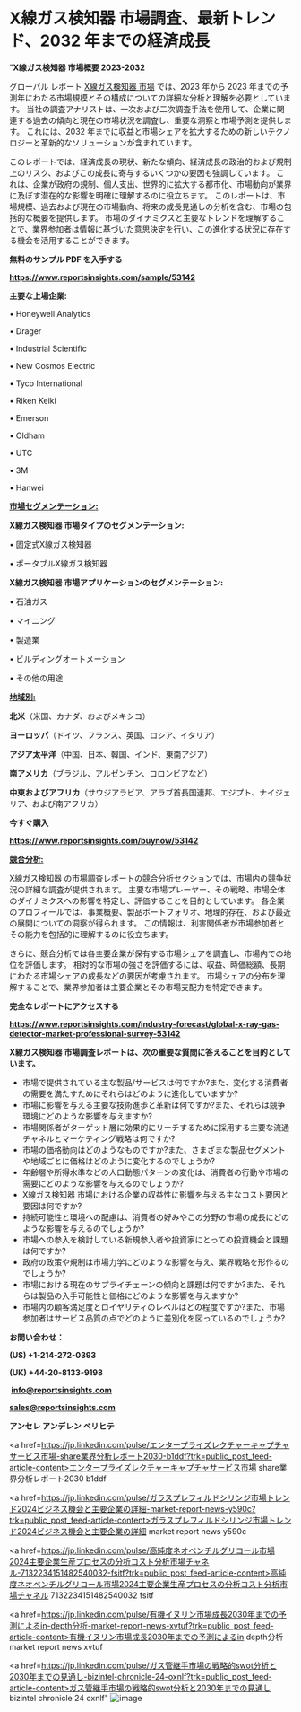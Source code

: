 # X線ガス検知器 市場調査、最新トレンド、2032 年までの経済成長

"<strong>X線ガス検知器 市場概要 2023-2032</strong>

グローバル レポート <a href=https://www.reportsinsights.com/sample/53142>X線ガス検知器 市場</a> では、2023 年から 2023 年までの予測年にわたる市場規模とその構成についての詳細な分析と理解を必要としています。 当社の調査アナリストは、一次および二次調査手法を使用して、企業に関連する過去の傾向と現在の市場状況を調査し、重要な洞察と市場予測を提供します。 これには、2032 年までに収益と市場シェアを拡大​​するための新しいテクノロジーと革新的なソリューションが含まれています。

このレポートでは、経済成長の現状、新たな傾向、経済成長の政治的および規制上のリスク、およびこの成長に寄与するいくつかの要因も強調しています。 これは、企業が政府の規制、個人支出、世界的に拡大する都市化、市場動向が業界に及ぼす潜在的な影響を明確に理解するのに役立ちます。 このレポートは、市場規模、過去および現在の市場動向、将来の成長見通しの分析を含む、市場の包括的な概要を提供します。 市場のダイナミクスと主要なトレンドを理解することで、業界参加者は情報に基づいた意思決定を行い、この進化する状況に存在する機会を活用することができます。

<strong><b>無料のサンプル PDF を入手する</b></strong>

<a href=https://www.reportsinsights.com/sample/53142><strong><u>https://www.reportsinsights.com/sample/53142</u></strong></a>

<strong>主要な上場企業:</strong>

• Honeywell Analytics

• Drager

• Industrial Scientific

• New Cosmos Electric

• Tyco International

• Riken Keiki

• Emerson

• Oldham

• UTC

• 3M

• Hanwei

<strong><u>市場セグメンテーション</u></strong><strong><u>:</u></strong>

<strong>X線ガス検知器 市場タイプのセグメンテーション:</strong>

• 固定式X線ガス検知器

• ポータブルX線ガス検知器

<strong>X線ガス検知器 市場アプリケーションのセグメンテーション:</strong>

• 石油ガス

• マイニング

• 製造業

• ビルディングオートメーション

• その他の用途

<strong><u>地域別</u></strong><strong><u>:</u></strong>

<strong>北米</strong>（米国、カナダ、およびメキシコ）

<strong>ヨーロッパ</strong>（ドイツ、フランス、英国、ロシア、イタリア）

<strong>アジア太平洋</strong>（中国、日本、韓国、インド、東南アジア）

<strong>南アメリカ</strong>（ブラジル、アルゼンチン、コロンビアなど）

<strong>中東およびアフリカ</strong>（サウジアラビア、アラブ首長国連邦、エジプト、ナイジェリア、および南アフリカ）

<strong>今すぐ購入</strong>

<a href=https://www.reportsinsights.com/buynow/53142><strong><u>https://www.reportsinsights.com/buynow/53142</u></strong></a>

<strong><u>競合分析:</u></strong>

X線ガス検知器 の市場調査レポートの競合分析セクションでは、市場内の競争状況の詳細な調査が提供されます。 主要な市場プレーヤー、その戦略、市場全体のダイナミクスへの影響を特定し、評価することを目的としています。 各企業のプロフィールでは、事業概要、製品ポートフォリオ、地理的存在、および最近の展開についての洞察が得られます。 この情報は、利害関係者が市場参加者とその能力を包括的に理解するのに役立ちます。

さらに、競合分析では各主要企業が保有する市場シェアを調査し、市場内での地位を評価します。 相対的な市場の強さを評価するには、収益、時価総額、長期にわたる市場シェアの成長などの要因が考慮されます。 市場シェアの分布を理解することで、業界参加者は主要企業とその市場支配力を特定できます。

<strong>完全なレポートにアクセスする</strong>

<a href=https://www.reportsinsights.com/industry-forecast/global-x-ray-gas-detector-market-professional-survey-53142><strong><u><b>https://www.reportsinsights.com/industry-forecast/global-x-ray-gas-detector-market-professional-survey-53142</b></u></strong></a>

<strong><b>X線ガス検知器 市場調査レポートは、次の重要な質問に答えることを目的としています。</b></strong>
<ul>
  <li>市場で提供されている主な製品/サービスは何ですか?また、変化する消費者の需要を満たすためにそれらはどのように進化していますか?</li>
  <li>市場に影響を与える主要な技術進歩と革新は何ですか?また、それらは競争環境にどのような影響を与えますか?</li>
  <li>市場関係者がターゲット層に効果的にリーチするために採用する主要な流通チャネルとマーケティング戦略は何ですか?</li>
  <li>市場の価格動向はどのようなものですか?また、さまざまな製品セグメントや地域ごとに価格はどのように変化するのでしょうか?</li>
  <li>年齢層や所得水準などの人口動態パターンの変化は、消費者の行動や市場の需要にどのような影響を与えるのでしょうか?</li>
  <li>X線ガス検知器 市場における企業の収益性に影響を与える主なコスト要因と要因は何ですか?</li>
  <li>持続可能性と環境への配慮は、消費者の好みやこの分野の市場の成長にどのような影響を与えるのでしょうか?</li>
  <li>市場への参入を検討している新規参入者や投資家にとっての投資機会と課題は何ですか?</li>
  <li>政府の政策や規制は市場力学にどのような影響を与え、業界戦略を形作るのでしょうか?</li>
  <li>市場における現在のサプライチェーンの傾向と課題は何ですか?また、それらは製品の入手可能性と価格にどのような影響を与えますか?</li>
  <li>市場内の顧客満足度とロイヤリティのレベルはどの程度ですか?また、市場参加者はサービス品質の点でどのように差別化を図っているのでしょうか?</li>
</ul>
<strong>お問い合わせ：</strong>

<strong>(US) +1-214-272-0393</strong>

<strong>(UK) +44-20-8133-9198</strong>

<strong> </strong><a href=info@reportsinsights.com><strong><u>info@reportsinsights.com</u></strong></a>

<a href=sales@reportsinsights.com><strong><u>sales@reportsinsights.com</u></strong></a>

<strong>アンセレ アンデレン ベリヒテ</strong>

<a href=https://jp.linkedin.com/pulse/エンタープライズレクチャーキャプチャサービス市場-share業界分析レポート2030-b1ddf?trk=public_post_feed-article-content>エンタープライズレクチャーキャプチャサービス市場 share業界分析レポート2030 b1ddf</a>

<a href=https://jp.linkedin.com/pulse/ガラスプレフィルドシリンジ市場トレンド2024ビジネス機会と主要企業の詳細-market-report-news-y590c?trk=public_post_feed-article-content>ガラスプレフィルドシリンジ市場トレンド2024ビジネス機会と主要企業の詳細 market report news y590c</a>

<a href=https://jp.linkedin.com/pulse/高純度ネオペンチルグリコール市場2024主要企業生産プロセスの分析コスト分析市場チャネル-7132234151482540032-fsitf?trk=public_post_feed-article-content>高純度ネオペンチルグリコール市場2024主要企業生産プロセスの分析コスト分析市場チャネル 7132234151482540032 fsitf</a>

<a href=https://jp.linkedin.com/pulse/有機イヌリン市場成長2030年までの予測によるin-depth分析-market-report-news-xvtuf?trk=public_post_feed-article-content>有機イヌリン市場成長2030年までの予測によるin depth分析 market report news xvtuf</a>

<a href=https://jp.linkedin.com/pulse/ガス管継手市場の戦略的swot分析と2030年までの見通し-bizintel-chronicle-24-oxnlf?trk=public_post_feed-article-content>ガス管継手市場の戦略的swot分析と2030年までの見通し bizintel chronicle 24 oxnlf</a>"
![image](https://github.com/gayatrid12/RImarketgrowth/assets/158473851/2e5fa92e-fb74-4e75-92a7-58c4141d0b8c)
